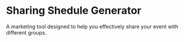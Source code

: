 # Sharing Shedule Generator
A marketing tool designed to help you effectively share your event with different groups. 
